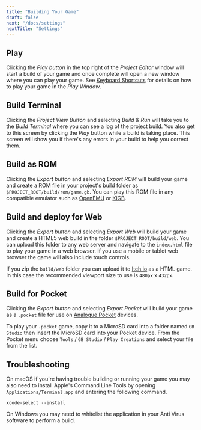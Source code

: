 ```yaml
---
title: "Building Your Game"
draft: false
next: "/docs/settings"
nextTitle: "Settings"
---
```


## Play

Clicking the _Play button_ in the top right of the _Project Editor_ window will start a build of your game and once complete will open a new window where you can play your game. See [Keyboard Shortcuts](/docs/keyboard-shortcuts) for details on how to play your game in the _Play Window_.

## Build Terminal

Clicking the _Project View Button_ and selecting _Build & Run_ will take you to the _Build Terminal_ where you can see a log of the project build. You also get to this screen by clicking the _Play_ button while a build is taking place. This screen will show you if there's any errors in your build to help you correct them.

## Build as ROM

Clicking the _Export button_ and selecting _Export ROM_ will build your game and create a ROM file in your project's build folder as `$PROJECT_ROOT/build/rom/game.gb`. You can play this ROM file in any compatible emulator such as [OpenEMU](https://openemu.org/) or [KiGB](http://kigb.emuunlim.com/downloads.htm).

## Build and deploy for Web

Clicking the _Export button_ and selecting _Export Web_ will build your game and create a HTML5 web build in the folder `$PROJECT_ROOT/build/web`. You can upload this folder to any web server and navigate to the `index.html` file to play your game in a web browser. If you use a mobile or tablet web browser the game will also include touch controls.

If you zip the `build/web` folder you can upload it to [Itch.io](https://itch.io) as a HTML game. In this case the recommended viewport size to use is `480px` x `432px`.

## Build for Pocket

Clicking the _Export button_ and selecting _Export Pocket_ will build your game as a `.pocket` file for use on [Analogue Pocket](https://www.analogue.co/pocket) devices.

To play your `.pocket` game, copy it to a MicroSD card into a folder named `GB Studio` then insert the MicroSD card into your Pocket device. From the Pocket menu choose `Tools` / `GB Studio` / `Play Creations` and select your file from the list.

## Troubleshooting

On macOS if you're having trouble building or running your game you may also need to install Apple's Command Line Tools by opening `Applications/Terminal.app` and entering the following command.

```
xcode-select --install
```

On Windows you may need to whitelist the application in your Anti Virus software to perform a build.
